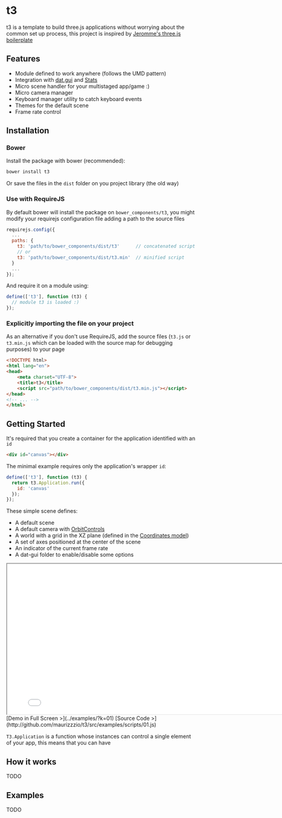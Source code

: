 t3
===
t3 is a template to build three.js applications without worrying about the common set up process, this project is inspired by [Jeromme's three.js boilerplate](https://github.com/jeromeetienne)

Features
--------
- Module defined to work anywhere (follows the UMD pattern)
- Integration with [dat.gui](http://workshop.chromeexperiments.com/examples/gui/) and [Stats](https://github.com/mrdoob/stats.js/)
- Micro scene handler for your multistaged app/game :)
- Micro camera manager
- Keyboard manager utility to catch keyboard events
- Themes for the default scene
- Frame rate control

Installation
------------

### Bower

Install the package with bower (recommended):

```bash
bower install t3
```

Or save the files in the `dist` folder on you project library (the old way)

### Use with RequireJS

By default bower will install the package on `bower_components/t3`, you might modify your requirejs configuration file adding a path to the source files

```javascript
requirejs.config({
  ...
  paths: {
    t3: 'path/to/bower_components/dist/t3'		// concatenated script
    // or
    t3: 'path/to/bower_components/dist/t3.min'	// minified script
  }
  ...
});
```

And require it on a module using:

```javascript
define(['t3'], function (t3) {
  // module t3 is loaded :)
});
```

### Explicitly importing the file on your project

As an alternative if you don't use RequireJS, add the source files (`t3.js` or `t3.min.js` which can be loaded with the source map for debugging purposes) to your page

```html
<!DOCTYPE html>
<html lang="en">
<head>
	<meta charset="UTF-8">
	<title>t3</title>
	<script src="path/to/bower_components/dist/t3.min.js"></script>	
</head>
<!-- ... -->
</html>
```

Getting Started
---------------
It's required that you create a container for the application identified with an `id`

```html
<div id="canvas"></div>	
```

The minimal example requires only the application's wrapper `id`:

```javascript
define(['t3'], function (t3) {
  return t3.Application.run({
    id: 'canvas'
  });
});
```

These simple scene defines:

- A default scene
- A default camera with [OrbitControls](https://github.com/mrdoob/three.js/blob/master/examples/js/controls/OrbitControls.js)
- A world with a grid in the XZ plane (defined in the [Coordinates model](https://github.com/maurizzzio/t3/blob/master/src/js/model/Coordinates.js#L22))
- A set of axes positioned at the center of the scene
- An indicator of the current frame rate
- A dat-gui folder to enable/disable some options

<iframe class="t3-example" src="../examples/?k=01" width="800px" height="400px">
</iframe>
[Demo in Full Screen >](../examples/?k=01)
[Source Code >](http://github.com/maurizzzio/t3/src/examples/scripts/01.js)

`T3.Application` is a function whose instances can control a single element of your app, this means that you can have 


How it works
------------
TODO

Examples
--------
TODO